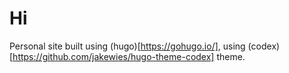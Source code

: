 # Hi

Personal site built using (hugo)[https://gohugo.io/], using (codex)[https://github.com/jakewies/hugo-theme-codex] theme.
